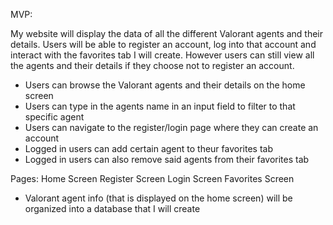 MVP:

My website will display the data of all the different Valorant agents and their details. Users will be able to register an account, log into that account and interact with the favorites tab I will create. However users can still view all the agents and their details if they choose not to register an account.

- Users can browse the Valorant agents and their details on the home screen
- Users can type in the agents name in an input field to filter to that specific agent
- Users can navigate to the register/login page where they can create an account
- Logged in users can add certain agent to theur favorites tab
- Logged in users can also remove said agents from their favorites tab

Pages:
Home Screen
Register Screen
Login Screen
Favorites Screen

- Valorant agent info (that is displayed on the home screen) will be organized into a database that I will create